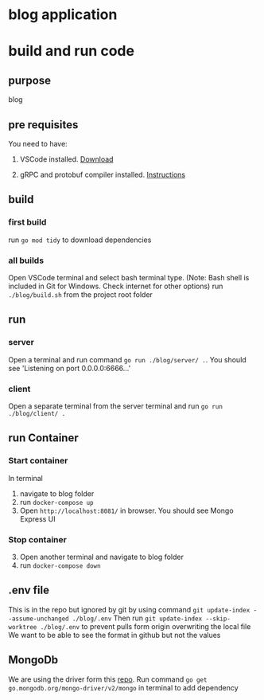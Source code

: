 # blog application

# build and run code

## purpose

blog

## pre requisites

You need to have:

1. VSCode installed. [Download](https://code.visualstudio.com/download)

2. gRPC and protobuf compiler installed.
   [Instructions](https://grpc.io/docs/languages/go/quickstart/)

## build

### first build

run `go mod tidy` to download dependencies

### all builds

Open VSCode terminal and select bash terminal type. (Note: Bash shell is included in Git for Windows. Check internet for other options)
run `./blog/build.sh` from the project root folder

## run

### server

Open a terminal and run command `go run ./blog/server/ .`.
You should see 'Listening on port 0.0.0.0:6666...'

### client

Open a separate terminal from the server terminal and run `go run ./blog/client/ .`

## run Container

### Start container

In terminal

1. navigate to blog folder
2. run `docker-compose up`
3. Open `http://localhost:8081/` in browser. You should see Mongo Express UI

### Stop container

3. Open another terminal and navigate to blog folder
4. run `docker-compose down`

## .env file

This is in the repo but ignored by git by using command `git update-index --assume-unchanged ./blog/.env`
Then run  `git update-index --skip-worktree ./blog/.env` to prevent pulls form origin  overwriting the local file
We want to be able to see the format in github but not the values

## MongoDb

We are using the driver form this [repo](https://github.com/mongodb/mongo-go-driver).
Run command `go get go.mongodb.org/mongo-driver/v2/mongo` in terminal to add dependency
